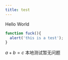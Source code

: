 ```yaml
---
title: test
---
```


Hello World
```javascript
function fuck(){
  alert('this is a test');
}
```
$a + b = c$
本地测试暂无问题
